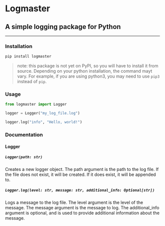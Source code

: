 # Logmaster
## A simple logging package for Python
---

### Installation
```bash
pip install logmaster
```
> note: this package is not yet on PyPI, so you will have to install it from source.
> Depending on your python installation, the command mayt vary. For example, if you are using python3, you may need to use `pip3` instead of `pip`.

### Usage
```python
from logmaster import Logger

logger = Logger("my_log_file.log")

logger.log("info", "Hello, world!")
```

### Documentation
#### Logger
##### `Logger(path: str)`
Creates a new logger object. The path argument is the path to the log file. If the file does not exist, it will be created. If it does exist, it will be appended to.

##### `Logger.log(level: str, message: str, additional_info: Optional[str])`
Logs a message to the log file. The level argument is the level of the message. The message argument is the message to log. The additional_info argument is optional, and is used to provide additional information about the message.




